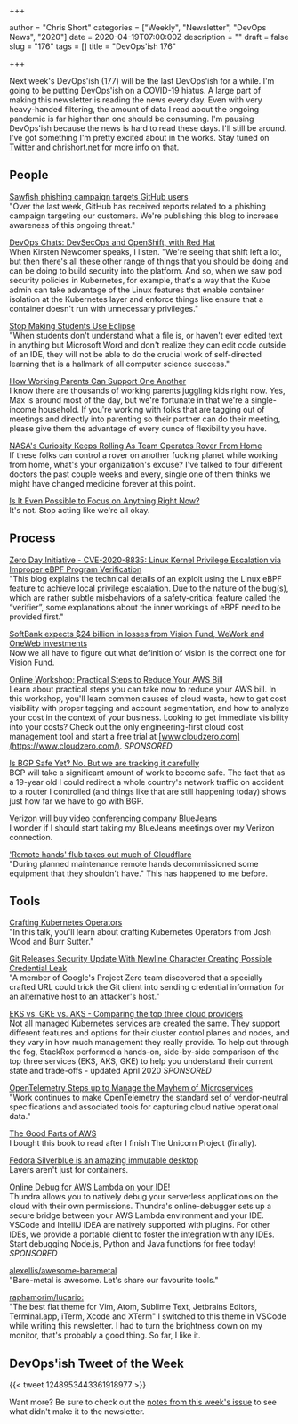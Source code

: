 +++

author = "Chris Short"
categories = ["Weekly", "Newsletter", "DevOps News", "2020"]
date = 2020-04-19T07:00:00Z
description = ""
draft = false
slug = "176"
tags = []
title = "DevOps'ish 176"

+++

Next week's DevOps'ish (177) will be the last DevOps'ish for a while. I'm going to be putting DevOps'ish on a COVID-19 hiatus. A large part of making this newsletter is reading the news every day. Even with very heavy-handed filtering, the amount of data I read about the ongoing pandemic is far higher than one should be consuming. I'm pausing DevOps'ish because the news is hard to read these days. I'll still be around. I've got something I'm pretty excited about in the works. Stay tuned on [Twitter](https://twitter.com/ChrisShort) and [chrishort.net](https://chrisshort.net) for more info on that.

## People

[Sawfish phishing campaign targets GitHub users](https://github.blog/2020-04-14-sawfish-phishing-campaign-targets-github-users/)  
"Over the last week, GitHub has received reports related to a phishing campaign targeting our customers. We're publishing this blog to increase awareness of this ongoing threat."

[DevOps Chats: DevSecOps and OpenShift, with Red Hat](https://devops.com/devops-chats-devsecops-and-openshift-with-red-hat/)  
When Kirsten Newcomer speaks, I listen. "We're seeing that shift left a lot, but then there's all these other range of things that you should be doing and can be doing to build security into the platform. And so, when we saw pod security policies in Kubernetes, for example, that's a way that the Kube admin can take advantage of the Linux features that enable container isolation at the Kubernetes layer and enforce things like ensure that a container doesn't run with unnecessary privileges."

[Stop Making Students Use Eclipse](https://nora.codes/post/stop-making-students-use-eclipse/)  
"When students don't understand what a file is, or haven't ever edited text in anything but Microsoft Word and don't realize they can edit code outside of an IDE, they will not be able to do the crucial work of self-directed learning that is a hallmark of all computer science success."

[How Working Parents Can Support One Another](https://hbr.org/2020/04/how-working-parents-can-support-one-another)  
I know there are thousands of working parents juggling kids right now. Yes, Max is around most of the day, but we're fortunate in that we're a single-income household. If you're working with folks that are tagging out of meetings and directly into parenting so their partner can do their meeting, please give them the advantage of every ounce of flexibility you have.

[NASA's Curiosity Keeps Rolling As Team Operates Rover From Home](https://www.nasa.gov/feature/jpl/nasas-curiosity-keeps-rolling-as-team-operates-rover-from-home)  
If these folks can control a rover on another fucking planet while working from home, what's your organization's excuse? I've talked to four different doctors the past couple weeks and every, single one of them thinks we might have changed medicine forever at this point.

[Is It Even Possible to Focus on Anything Right Now?](https://hbr.org/2020/04/is-it-even-possible-to-focus-on-anything-right-now)  
It's not. Stop acting like we're all okay.

## Process

[Zero Day Initiative - CVE-2020-8835: Linux Kernel Privilege Escalation via Improper eBPF Program Verification](https://www.thezdi.com/blog/2020/4/8/cve-2020-8835-linux-kernel-privilege-escalation-via-improper-ebpf-program-verification)  
"This blog explains the technical details of an exploit using the Linux eBPF feature to achieve local privilege escalation. Due to the nature of the bug(s), which are rather subtle misbehaviors of a safety-critical feature called the “verifier”, some explanations about the inner workings of eBPF need to be provided first."

[SoftBank expects $24 billion in losses from Vision Fund, WeWork and OneWeb investments](https://techcrunch.com/2020/04/13/softbank-expects-24-billion-in-losses-from-vision-fund-wework-and-oneweb-investments/)  
Now we all have to figure out what definition of vision is the correct one for Vision Fund.

[Online Workshop: Practical Steps to Reduce Your AWS Bill](https://devopsi.sh/practical-steps-4640e)  
Learn about practical steps you can take now to reduce your AWS bill. In this workshop, you'll learn common causes of cloud waste, how to get cost visibility with proper tagging and account segmentation, and how to analyze your cost in the context of your business. Looking to get immediate visibility into your costs? Check out the only engineering-first cloud cost management tool and start a free trial at [www.cloudzero.com](https://www.cloudzero.com/). *SPONSORED*

[Is BGP Safe Yet? No. But we are tracking it carefully](https://blog.cloudflare.com/is-bgp-safe-yet-rpki-routing-security-initiative/)  
BGP will take a significant amount of work to become safe. The fact that as a 19-year old I could redirect a whole country's network traffic on accident to a router I controlled (and things like that are still happening today) shows just how far we have to go with BGP.

[Verizon will buy video conferencing company BlueJeans](https://www.cnbc.com/2020/04/16/verizon-will-buy-video-conferencing-company-blue-jeans.html)  
I wonder if I should start taking my BlueJeans meetings over my Verizon connection.

['Remote hands' flub takes out much of Cloudflare](https://www.itnews.com.au/news/remote-hands-flub-takes-out-much-of-cloudflare-546752)  
"During planned maintenance remote hands decommissioned some equipment that they shouldn't have." This has happened to me before.

## Tools

[Crafting Kubernetes Operators](https://developers.redhat.com/blog/2020/04/15/crafting-kubernetes-operators/)  
"In this talk, you'll learn about crafting Kubernetes Operators from Josh Wood and Burr Sutter."

[Git Releases Security Update With Newline Character Creating Possible Credential Leak](https://www.phoronix.com/scan.php?page=news_item&px=Git-Newline-Leak-Vulnerability)  
"A member of Google's Project Zero team discovered that a specially crafted URL could trick the Git client into sending credential information for an alternative host to an attacker's host."

[EKS vs. GKE vs. AKS - Comparing the top three cloud providers](https://devopsi.sh/gke-aks-e3ad2)  
Not all managed Kubernetes services are created the same. They support different features and options for their cluster control planes and nodes, and they vary in how much management they really provide. To help cut through the fog, StackRox performed a hands-on, side-by-side comparison of the top three services (EKS, AKS, GKE) to help you understand their current state and trade-offs - updated April 2020 *SPONSORED*

[OpenTelemetry Steps up to Manage the Mayhem of Microservices](https://thenewstack.io/opentelemetry-steps-up-to-manage-the-mayhem-of-microservices/)  
"Work continues to make OpenTelemetry the standard set of vendor-neutral specifications and associated tools for capturing cloud native operational data."

[The Good Parts of AWS](https://gumroad.com/l/aws-good-parts)  
I bought this book to read after I finish The Unicorn Project (finally).

[Fedora Silverblue is an amazing immutable desktop](https://blog.christophersmart.com/2020/04/11/fedora-silverblue-is-an-amazing-immutable-desktop/)  
Layers aren't just for containers.

[Online Debug for AWS Lambda on your IDE!](https://devopsi.sh/aws-lambda-97890)  
Thundra allows you to natively debug your serverless applications on the cloud with their own permissions. Thundra's online-debugger sets up a secure bridge between your AWS Lambda environment and your IDE. VSCode and IntelliJ IDEA are natively supported with plugins. For other IDEs, we provide a portable client to foster the integration with any IDEs. Start debugging Node.js, Python and Java functions for free today! *SPONSORED*

[alexellis/awesome-baremetal](https://github.com/alexellis/awesome-baremetal)  
"Bare-metal is awesome. Let's share our favourite tools."

[raphamorim/lucario:](https://github.com/raphamorim/lucario)  
"The best flat theme for Vim, Atom, Sublime Text, Jetbrains Editors, Terminal.app, iTerm, Xcode and XTerm" I switched to this theme in VSCode while writing this newsletter. I had to turn the brightness down on my monitor, that's probably a good thing. So far, I like it.

## DevOps'ish Tweet of the Week

{{< tweet 1248953443361918977 >}}

Want more? Be sure to check out the [notes from this week's issue](https://devopsish.com/176/notes/) to see what didn't make it to the newsletter.
